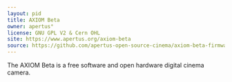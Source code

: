 ```yaml
---
layout: pid
title: AXIOM Beta
owner: apertus°
license: GNU GPL V2 & Cern OHL
site: https://www.apertus.org/axiom-beta
source: https://github.com/apertus-open-source-cinema/axiom-beta-firmware & https://wiki.apertus.org/index.php/AXIOM_Beta/PCBs
---
```

The AXIOM Beta is a free software and open hardware digital cinema camera.
